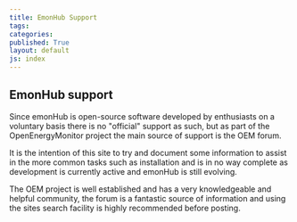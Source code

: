```yaml
---
title: EmonHub Support
tags: 
categories: 
published: True
layout: default
js: index
---
```


EmonHub support
---------------------

Since emonHub is open-source software developed by enthusiasts on a voluntary basis there is no "official" support as such, but as part of the OpenEnergyMonitor project the main source of support is the OEM forum.

It is the intention of this site to try and document some information to assist in the more common tasks such as installation and is in no way complete as development is currently active and emonHub is still evolving.

The OEM project is well established and has a very knowledgeable and helpful community, the forum is a fantastic source of information and using the sites search facility is highly recommended before posting.  
